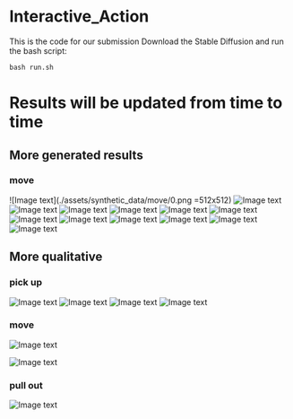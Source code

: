 # Interactive_Action
This is the code for our submission
Download the Stable Diffusion and run the bash script:

```
bash run.sh
```
# Results will be updated from time to time
## More generated results
### move
![Image text](./assets/synthetic_data/move/0.png =512x512)
![Image text](./assets/synthetic_data/move/1.png)
![Image text](./assets/synthetic_data/move/2.png)
![Image text](./assets/synthetic_data/move/3.png)
![Image text](./assets/synthetic_data/move/4.png)
![Image text](./assets/synthetic_data/move/5.png)
![Image text](./assets/synthetic_data/move/6.png)
![Image text](./assets/synthetic_data/move/7.png)
![Image text](./assets/synthetic_data/move/8.png)
![Image text](./assets/synthetic_data/move/9.png)
![Image text](./assets/synthetic_data/move/10.png)
![Image text](./assets/synthetic_data/move/11.png)
![Image text](./assets/synthetic_data/move/12.png)

## More qualitative 
### pick up
![Image text](./assets/quatitively_results/0.png)
![Image text](./assets/quatitively_results/1.png)
![Image text](./assets/quatitively_results/2.png)
![Image text](./assets/quatitively_results/3.png)

### move
![Image text](./assets/quatitively_results/4.png)

![Image text](./assets/quatitively_results/6.png)

### pull out
![Image text](./assets/quatitively_results/5.png)


